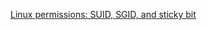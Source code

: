 [Linux permissions: SUID, SGID, and sticky bit](https://www.redhat.com/sysadmin/suid-sgid-sticky-bit)
